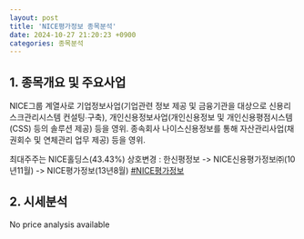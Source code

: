 ```yaml
---
layout: post
title: 'NICE평가정보 종목분석'
date: 2024-10-27 21:20:23 +0900
categories: 종목분석
---
```


## 1. 종목개요 및 주요사업

NICE그룹 계열사로 기업정보사업(기업관련 정보 제공 및 금융기관을 대상으로 신용리스크관리시스템 컨설팅∙구축), 개인신용정보사업(개인신용정보 및 개인신용평점시스템(CSS) 등의 솔루션 제공) 등을 영위. 종속회사 나이스신용정보를 통해 자산관리사업(채권회수 및 연체관리 업무 제공) 등을 영위. 

최대주주는 NICE홀딩스(43.43%) 상호변경 : 한신평정보 -> NICE신용평가정보㈜(10년11월) -> NICE평가정보(13년8월)
[#NICE평가정보](#)

## 2. 시세분석

No price analysis available
